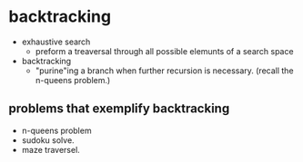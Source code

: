 # backtracking
- exhaustive search
	* preform a treaversal through all possible elemunts of a search space
- backtracking
	* "purine"ing a branch when further recursion is necessary. 
	(recall the n-queens problem.)
## problems that exemplify backtracking
- n-queens problem
- sudoku solve. 
- maze traversel.
